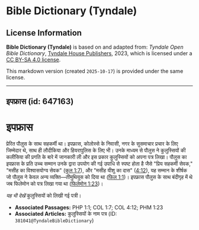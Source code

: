 # Bible Dictionary (Tyndale)

## License Information

**Bible Dictionary (Tyndale)** is based on and adapted from: _Tyndale Open Bible Dictionary_, [Tyndale House Publishers](https://tyndaleopenresources.com/), 2023, which is licensed under a [CC BY-SA 4.0 license](https://creativecommons.org/licenses/by-sa/4.0/legalcode.en).

This markdown version (created `2025-10-17`) is provided under the same license.



--------------------------------

## इपफ्रास (id: 647163)

इपफ्रास
=======

प्रेरित पौलुस के साथ सहकर्मी था। इपफ्रास, कोलोस्से के निवासी, नगर के सुसमाचार प्रचार के लिए जिम्मेदार थे, साथ ही लौदीकिया और हियरापुलिस के लिए भी। उनके माध्यम से पौलुस ने कुलुस्सियों की कलीसिया की प्रगति के बारे में जानकारी ली और इस प्रकार कुलुस्सियों को अपना पत्र लिखा। पौलुस का इपफ्रास के प्रति उच्च सम्मान उनके द्वारा उपयोग की गई उपाधि से स्पष्ट होता है जैसे "प्रिय सहकर्मी सेवक," "मसीह का विश्वासयोग्य सेवक" ([कुल 1:7](https://ref.ly/Col1:7)), और "मसीह यीशु का दास" ([4:12](https://ref.ly/Col4:12)), यह सम्मान के शीर्षक जो पौलुस ने केवल अन्य व्यक्ति—तीमुथियुस को दिया था ([फिल 1:1](https://ref.ly/Phil1:1))। इपफ्रास पौलुस के साथ बंदीगृह में थे जब फिलेमोन को पत्र लिखा गया था ([फिलेमोन 1:23](https://ref.ly/Phlm1:23))।

*यह भी देखें* कुलुस्सियों को लिखी गई पत्री।

* **Associated Passages:** PHP 1:1; COL 1:7; COL 4:12; PHM 1:23
* **Associated Articles:** कुलुस्सियों के नाम पत्र (ID: `381041@TyndaleBibleDictionary`)

